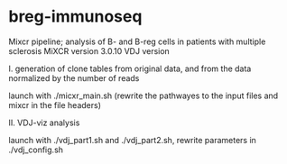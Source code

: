 # breg-immunoseq
Mixcr pipeline; analysis of B- and B-reg cells in patients with multiple sclerosis
MiXCR version 3.0.10
VDJ version

I. generation of clone tables from original data, and from the data normalized by the number of reads

launch with ./micxr_main.sh (rewrite the pathwayes to the input files and mixcr in the file headers)

II. VDJ-viz analysis

launch with ./vdj_part1.sh and ./vdj_part2.sh, rewrite parameters in ./vdj_config.sh
